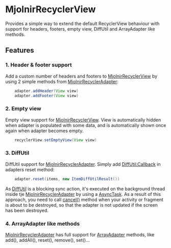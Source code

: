 MjolnirRecyclerView
==========

Provides a simple way to extend the default RecyclerView behaviour with support for headers, footers, empty view, DiffUtil and ArrayAdapter like methods.

## Features

### 1. Header & footer support

Add a custom number of headers and footers to [MjolnirRecyclerView](https://github.com/infinum/MjolnirRecyclerView/blob/master/mjolnirrecyclerview/src/main/java/co/infinum/mjolnirrecyclerview/MjolnirRecyclerView.java) by using 2 simple methods from [MjolnirRecyclerAdapter](https://github.com/infinum/MjolnirRecyclerView/blob/master/mjolnirrecyclerview/src/main/java/co/infinum/mjolnirrecyclerview/MjolnirRecyclerAdapter.java):

```java
    adapter.addHeader(View view)
    adapter.addFooter(View view)
```    

### 2. Empty view

Empty view support for [MjolnirRecyclerView](https://github.com/infinum/MjolnirRecyclerView/blob/master/mjolnirrecyclerview/src/main/java/co/infinum/mjolnirrecyclerview/MjolnirRecyclerView.java). View is automatically hidden when adapter is populated with some data, and is automatically shown once again when adapter becomes empty.

```java
    recyclerView.setEmptyView(View view)
```  
 
 
### 3. DiffUtil

DiffUtil support for [MjolnirRecyclerAdapter](https://github.com/infinum/MjolnirRecyclerView/blob/master/mjolnirrecyclerview/src/main/java/co/infinum/mjolnirrecyclerview/MjolnirRecyclerAdapter.java). Simply add [DiffUtil.Callback](https://developer.android.com/reference/android/support/v7/util/DiffUtil.Callback.html) in adapters reset method:

```java
    adapter.reset(items, new ItemDiffUtilResult())
```    

As [DiffUtil](https://developer.android.com/reference/android/support/v7/util/DiffUtil.html) is a blocking sync action, it's executed on the background thread inside tje  [MjolnirRecyclerAdapter](https://github.com/infinum/MjolnirRecyclerView/blob/master/mjolnirrecyclerview/src/main/java/co/infinum/mjolnirrecyclerview/MjolnirRecyclerAdapter.java) by using a [AsyncTask](https://developer.android.com/reference/android/os/AsyncTask.html). As a result of this approach, you need to call [cancel()](https://github.com/infinum/MjolnirRecyclerView/blob/master/mjolnirrecyclerview/src/main/java/co/infinum/mjolnirrecyclerview/MjolnirRecyclerAdapter.java#L126) method when your activity or fragment is about to be destroyed, so that the adapter is not updated if the screen has been destroyed.

### 4. ArrayAdapter like methods

[MjolnirRecyclerAdapter](https://github.com/infinum/MjolnirRecyclerView/blob/master/mjolnirrecyclerview/src/main/java/co/infinum/mjolnirrecyclerview/MjolnirRecyclerAdapter.java) has full support for [ArrayAdapter](https://developer.android.com/reference/android/widget/ArrayAdapter.html) methods, like add(), addAll(), reset(), remove(), set()...
